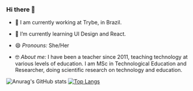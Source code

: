 ### Hi there 👋

- 🔭 I am currently working at Trybe, in Brazil.

- 🌱 I’m currently learning UI Design and React.

- 😄 _Pronouns:_ She/Her

- 🤓 _About me:_ I have been a teacher since 2011, teaching technology at various levels of education. I am MSc in Technological Education and Researcher, doing scientific research on technology and education.

![Anurag's GitHub stats](https://github-readme-stats.vercel.app/api?username=tamaratryber&theme=prussian&show_icons=true) [![Top Langs](https://github-readme-stats.vercel.app/api/top-langs/?username=tamaratryber&layout=compact)](https://github.com/tamaratryber/github-readme-stats)
